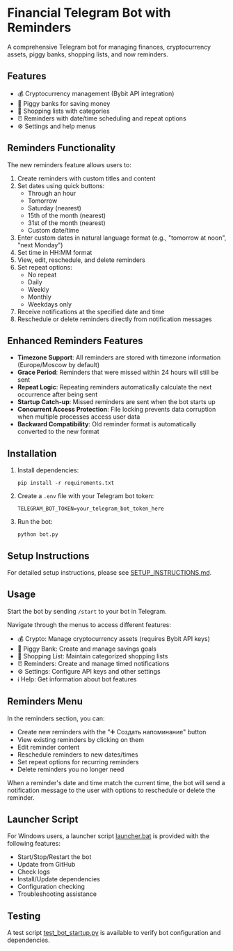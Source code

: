 # Financial Telegram Bot with Reminders

A comprehensive Telegram bot for managing finances, cryptocurrency assets, piggy banks, shopping lists, and now reminders.

## Features

- 💰 Cryptocurrency management (Bybit API integration)
- 🍘 Piggy banks for saving money
- 🛒 Shopping lists with categories
- ⏰ Reminders with date/time scheduling and repeat options
- ⚙️ Settings and help menus

## Reminders Functionality

The new reminders feature allows users to:

1. Create reminders with custom titles and content
2. Set dates using quick buttons:
   - Through an hour
   - Tomorrow
   - Saturday (nearest)
   - 15th of the month (nearest)
   - 31st of the month (nearest)
   - Custom date/time
3. Enter custom dates in natural language format (e.g., "tomorrow at noon", "next Monday")
4. Set time in HH:MM format
5. View, edit, reschedule, and delete reminders
6. Set repeat options:
   - No repeat
   - Daily
   - Weekly
   - Monthly
   - Weekdays only
7. Receive notifications at the specified date and time
8. Reschedule or delete reminders directly from notification messages

## Enhanced Reminders Features

- **Timezone Support**: All reminders are stored with timezone information (Europe/Moscow by default)
- **Grace Period**: Reminders that were missed within 24 hours will still be sent
- **Repeat Logic**: Repeating reminders automatically calculate the next occurrence after being sent
- **Startup Catch-up**: Missed reminders are sent when the bot starts up
- **Concurrent Access Protection**: File locking prevents data corruption when multiple processes access user data
- **Backward Compatibility**: Old reminder format is automatically converted to the new format

## Installation

1. Install dependencies:
   ```
   pip install -r requirements.txt
   ```

2. Create a `.env` file with your Telegram bot token:
   ```
   TELEGRAM_BOT_TOKEN=your_telegram_bot_token_here
   ```

3. Run the bot:
   ```
   python bot.py
   ```

## Setup Instructions

For detailed setup instructions, please see [SETUP_INSTRUCTIONS.md](SETUP_INSTRUCTIONS.md).

## Usage

Start the bot by sending `/start` to your bot in Telegram.

Navigate through the menus to access different features:
- 💰 Crypto: Manage cryptocurrency assets (requires Bybit API keys)
- 🍘 Piggy Bank: Create and manage savings goals
- 🛒 Shopping List: Maintain categorized shopping lists
- ⏰ Reminders: Create and manage timed notifications
- ⚙️ Settings: Configure API keys and other settings
- ℹ️ Help: Get information about bot features

## Reminders Menu

In the reminders section, you can:
- Create new reminders with the "➕ Создать напоминание" button
- View existing reminders by clicking on them
- Edit reminder content
- Reschedule reminders to new dates/times
- Set repeat options for recurring reminders
- Delete reminders you no longer need

When a reminder's date and time match the current time, the bot will send a notification message to the user with options to reschedule or delete the reminder.

## Launcher Script

For Windows users, a launcher script [launcher.bat](launcher.bat) is provided with the following features:
- Start/Stop/Restart the bot
- Update from GitHub
- Check logs
- Install/Update dependencies
- Configuration checking
- Troubleshooting assistance

## Testing

A test script [test_bot_startup.py](test_bot_startup.py) is available to verify bot configuration and dependencies.